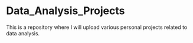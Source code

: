# Data_Analysis_Projects
This is a repository where I will upload various personal projects related to data analysis.
